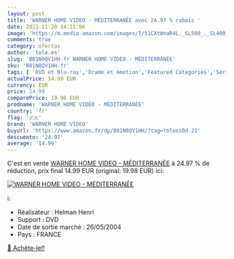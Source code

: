 ```yaml
---
layout: post
title: 'WARNER HOME VIDEO - MÉDITERRANÉE avec 24.97 % rabais '
date: 2021-11-20 14:11:06
image: 'https://m.media-amazon.com/images/I/51CXtWnaR4L._SL500_._SL400_.jpg'
comments: true
category: ofertas
author: 'tole.es'
slug: 'B01N0QV1HH-fr WARNER HOME VIDEO - MÉDITERRANÉE'
sku: 'B01N0QV1HH-fr'
tags: [ 'DVD et Blu-ray','Drame et émotion','Featured Categories','Séries TV','warner home video', ]
actualPrice: 14.99 EUR
currency: EUR
price: 14.99
comparePrice: 19.98 EUR
prodname: 'WARNER HOME VIDEO - MÉDITERRANÉE'
country: 'fr'
flag: '🇫🇷'
brand: 'WARNER HOME VIDEO'
buyurl: 'https://www.amazon.fr/dp/B01N0QV1HH/?tag=tolees0d-21'
descuento: '24.97'
average: '14.99'
---
```


C'est en vente [WARNER HOME VIDEO - MÉDITERRANÉE](https://www.amazon.fr/dp/B01N0QV1HH/?tag=tolees0d-21)  à  24.97 % de réduction, prix final  14.99 EUR (original: 19.98 EUR) ici:

[![WARNER HOME VIDEO - MÉDITERRANÉE](https://m.media-amazon.com/images/I/51CXtWnaR4L._SL500_._SL400_.jpg)](https://www.amazon.fr/dp/B01N0QV1HH/?tag=tolees0d-21)

ℹ️:

- Réalisateur : Helman Henri
- Support : DVD
- Date de sortie marché : 26/05/2004
- Pays : FRANCE

[🛒 Achète-le!!](https://www.amazon.fr/dp/B01N0QV1HH/?tag=tolees0d-21)
